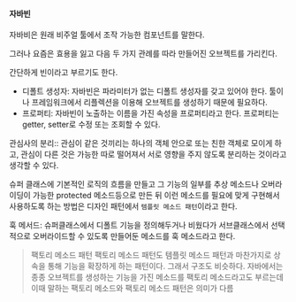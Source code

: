 #### 자바빈

자바비은 원래 비주얼 툴에서 조작 가능한 컴포넌트를 말한다.

그러나 요즘은 효용을 잃고 다음 두 가지 관례를 따라 만들어진 오브젝트를 가리킨다.

간단하게 빈이라고 부르기도 한다.

- 디폴트 생성자: 자바빈은 파라미터가 없는 디폴트 생성자를 갖고 있어야 한다. 툴이나 프레임워크에서 리플렉션을 이용해 오브젝트를 생성하기 때문에 필요하다.
- 프로퍼티: 자바빈이 노출하는 이름을 가진 속성을 프로퍼티라고 한다. 프로퍼티는 getter, setter로 수정 또는 조회할 수 있다.

관심사의 분리:: 관심이 같은 것끼리는 하나의 객체 안으로 또는 친한 객체로 모이게 하고, 관심이 다른 것은 가능한 따로 떨어져서 서로 영향을 주지 않도록 분리하는 것이라고 생각할 수 있다.

슈퍼 클래스에 기본적인 로직의 흐름을 만들고 그 기능의 일부를 추상 메소드나 오버라이딩이 가능한 protected 메소드등으로 만든 뒤 이런 메소드를 필요에 맞게 구현해서 사용하도록 하는 방법은 디자인 패턴에서 `템플릿 메소드 패턴`이라고 한다.

훅 메서드: 슈퍼클래스에서 디폴트 기능을 정의해두거나 비웠다가 서브클래스에서 선택적으로 오버라이드할 수 있도록 만들어둔 메소드를 훅 메소드라고 한다.

> 팩토리 메소드 패턴
> 팩토리 메소드 패턴도 템플릿 메소드 패턴과 마찬가지로 상속을 통해 기능을 확장하게 하는 패턴이다.
> 그래서 구조도 비슷하다. 자바에서는 종종 오브젝트를 생성하는 기능을 가진 메소드를 팩토리 메소드라고도 부르는데 이때 말하는 팩토리 메소드와 팩토리 메소드 패턴은 의미가 다름
